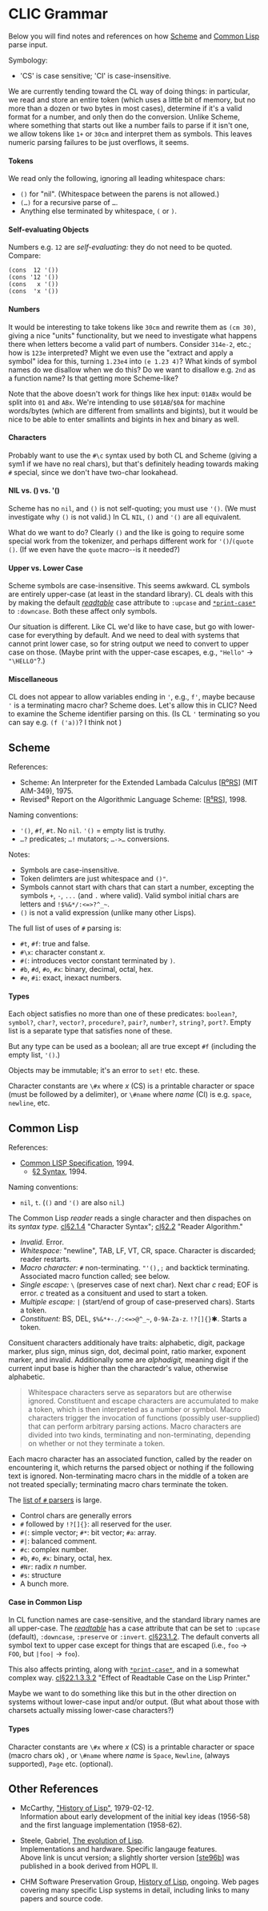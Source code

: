 CLIC Grammar
============

Below you will find notes and references on how [Scheme][R⁵RS] and
[Common Lisp][cl] parse input.

Symbology:
- 'CS' is case sensitive; 'CI' is case-insensitive.

We are currently tending toward the CL way of doing things: in particular,
we read and store an entire token (which uses a little bit of memory, but
no more than a dozen or two bytes in most cases), determine if it's a valid
format for a number, and only then do the conversion. Unlike Scheme, where
something that starts out like a number fails to parse if it isn't one, we
allow tokens like `1+` or `30cm` and interpret them as symbols. This leaves
numeric parsing failures to be just overflows, it seems.

#### Tokens

We read only the following, ignoring all leading whitespace chars:

- `()` for "nil". (Whitespace between the parens is not allowed.)
- `(…)` for a recursive parse of `…`.
- Anything else terminated by whitespace, `(` or `)`.

#### Self-evaluating Objects

Numbers e.g. `12` are _self-evaluating:_ they do not need to be quoted.
Compare:

    (cons  12 '())
    (cons '12 '())
    (cons   x '())
    (cons  'x '())

#### Numbers

It would be interesting to take tokens like `30cm` and rewrite them as `(cm
30)`, giving a nice "units" functionality, but we need to investigate what
happens there when letters become a valid part of numbers. Consider
`314e-2`, etc.; how is `123e` interpreted? Might we even use the "extract
and apply a symbol" idea for this, turning `1.23e4` into `(e 1.23 4)`? What
kinds of symbol names do we disallow when we do this? Do we want to
disallow e.g. `2nd` as a function name? Is that getting more Scheme-like?

Note that the above doesn't work for things like hex input: `01ABx` would
be split into `01` and `ABx`. We're intending to use `$01AB`/`$0A` for
machine words/bytes (which are different from smallints and bigints), but
it would be nice to be able to enter smallints and bigints in hex and
binary as well.

#### Characters

Probably want to use the `#\c` syntax used by both CL and Scheme (giving a
sym1 if we have no real chars), but that's definitely heading towards
making `#` special, since we don't have two-char lookahead.

#### NIL vs. () vs. '()

Scheme has no `nil`, and `()` is not self-quoting; you must use `'()`. (We
must investigate why `()` is not valid.) In CL `NIL`, `()` and `'()` are
all equivalent.

What do we want to do? Clearly `()` and the like is going to require some
special work from the tokenizer, and perhaps different work for
`'()`/`(quote ()`. (If we even have the `quote` macro--is it needed?)

#### Upper vs. Lower Case

Scheme symbols are case-insensitive. This seems awkward. CL symbols are
entirely upper-case (at least in the standard library). CL deals with this
by making the default [_readtable_][cl:readtable] case attribute to
`:upcase` and [`*print-case*`] to `:downcase`. Both these affect only
symbols.

Our situation is different. Like CL we'd like to have case, but go with
lower-case for everything by default. And we need to deal with systems that
cannot print lower case, so for string output we need to convert to upper
case on those. (Maybe print with the upper-case escapes, e.g., `"Hello"` →
`"\HELLO"`?.)

#### Miscellaneous

CL does not appear to allow variables ending in `'`, e.g., `f'`, maybe
because `'` is a terminating macro char? Scheme does. Let's allow this in
CLIC? Need to examine the Scheme identifier parsing on this. (Is CL `'`
terminating so you can say e.g. `(f ('a))`? I think not )


Scheme
------

References:
- Scheme: An Interpreter for the Extended Lambada Calculus [[R⁰RS]]
  (MIT AIM-349), 1975.
- Revised⁵ Report on the Algorithmic Language Scheme: [[R⁵RS]], 1998.

Naming conventions:
- `'()`, `#f`, `#t`. No `nil`. `'()` = empty list is truthy.
- `…?` predicates; `…!` mutators; `…->…` conversions.

Notes:
- Symbols are case-insensitive.
- Token delimters are just whitespace and `()"`.
- Symbols cannot start with chars that can start a number, excepting the
  symbols `+`, `-`, `...` (and `.` where valid). Valid symbol initial chars
  are letters and `!$%&*/:<=>?^_~`.
- `()` is not a valid expression (unlike many other Lisps).

The full list of uses of `#` parsing is:
- `#t`, `#f`: true and false.
- `#\x`: character constant _x_.
- `#(`: introduces vector constant terminated by `)`.
- `#b`, `#d`, `#o`, `#x`: binary, decimal, octal, hex.
- `#e`, `#i`: exact, inexact numbers.

#### Types

Each object satisfies no more than one of these predicates: `boolean?`,
`symbol?`, `char?`, `vector?`, `procedure?`, `pair?`, `number?`, `string?`,
`port?`. Empty list is a separate type that satisfies none of these.

But any type can be used as a boolean; all are true except `#f` (including
the empty list, `'()`.)

Objects may be immutable; it's an error to `set!` etc. these.

Character constants are `\#x` where _x_ (CS) is a printable character or
space (must be followed by a delimiter), or `\#name` where _name_ (CI) is
e.g. `space`, `newline`, etc.


Common Lisp
-----------

References:
- [Common LISP Specification][cl], 1994.
  - [§2 Syntax][cl§2], 1994.

Naming conventions:
- `nil`, `t`. (`()` and `'()` are also `nil`.)

The Common Lisp _reader_ reads a single character and then dispaches on its
_syntax type._ [cl§2.1.4] "Character Syntax"; [cl§2.2] "Reader Algorithm."

- _Invalid._ Error.
- _Whitespace:_ "newline", TAB, LF, VT, CR, space.
  Character is discarded; reader restarts.
- _Macro character:_ `#` non-terminating. `"'(),;` and backtick terminating.
  Associated macro function called; see below.
- _Single escape:_ `\` (preserves case of next char).
  Next char _c_ read; EOF is error. _c_ treated as a consituent and
  used to start a token.
- _Multiple escape:_ `|` (start/end of group of case-preserved chars).
  Starts a token.
- _Constituent:_ BS, DEL, `$%&*+-./:<=>@^_~`, `0-9A-Za-z`. `!?[]{}`✱.
  Starts a token.

Consituent characters additionaly have traits: alphabetic, digit, package
marker, plus sign, minus sign, dot, decimal point, ratio marker, exponent
marker, and invalid. Additionally some are _alphadigit,_ meaning digit if
the current input base is higher than the charactedr's value, otherwise
alphabetic.

> Whitespace characters serve as separators but are otherwise ignored.
> Constituent and escape characters are accumulated to make a token, which is
> then interpreted as a number or symbol. Macro characters trigger the
> invocation of functions (possibly user-supplied) that can perform arbitrary
> parsing actions. Macro characters are divided into two kinds, terminating
> and non-terminating, depending on whether or not they terminate a token.

Each macro character has an associated function, called by the reader on
encountering it, which returns the parsed object or nothing if the
following text is ignored. Non-terminating macro chars in the middle of a
token are not treated specially; terminating macro chars terminate the
token.

The [list of `#` parsers][cl§2.4.8] is large.
- Control chars are generally errors
- `#` followed by `!?[]{}`: all reserved for the user.
- `#(`: simple vector; `#*`: bit vector; `#a`: array.
- `#|`: balanced comment.
- `#c`: complex number.
- `#b`, `#o`, `#x`: binary, octal, hex.
- `#Nr`: radix _n_ number.
- `#s`: structure
- A bunch more.

#### Case in Common Lisp

In CL function names are case-sensitive, and the standard library names are
all upper-case. The [_readtable_][cl:readtable] has a case attribute that
can be set to `:upcase` (default), `:downcase`, `:preserve` or `:invert`.
[cl§23.1.2]. The default converts all symbol text to upper case except for
things that are escaped (i.e., `foo` → `FOO`, but `|foo|` → `foo`).

This also affects printing, along with [`*print-case*`], and in a somewhat
complex way. [cl§22.1.3.3.2] "Effect of Readtable Case on the Lisp
Printer."

Maybe we want to do something like this but in the other direction on
systems without lower-case input and/or output. (But what about those with
charsets actually missing lower-case characters?)

#### Types

Character constants are `\#x` where _x_ (CS) is a printable character or
space (macro chars ok) , or `\#name` where _name_ is `Space`, `Newline`,
(always supported), `Page` etc. (optional).


Other References
----------------

* McCarthy, ["History of Lisp"][mac79], 1979-02-12.  
  Information about early development of the initial key ideas (1956-58)
  and the first language implementation (1958-62).

* Steele, Gabriel, [The evolution of Lisp][ste96a].  
  Implementations and hardware. Specific langauge features.  
  Above link is uncut version; a slightly shorter version [[ste96b]] was
  published in a book derived from HOPL II.

* CHM Software Preservation Group, [History of Lisp][chm], ongoing.
  Web pages covering many specific Lisp systems in detail, including
  links to many papers and source code.



<!-------------------------------------------------------------------->

<!-- Scheme -->
[R⁰RS]: https://dspace.mit.edu/bitstream/handle/1721.1/5794/AIM-349.pdf
[R⁰RS]: https://standards.scheme.org/official/r0rs.pdf
[R⁵RS]: https://standards.scheme.org/official/r5rs.pdf

<!-- Common Lisp -->
[`*print-case*`]: https://novaspec.org/cl/v_print-case
[cl:readtable]: https://novaspec.org/cl/t_readtable
[cl]: https://novaspec.org/cl
[cl§2.1.4]: https://novaspec.org/cl/2_1_Character_Syntax#sec_2_1_4
[cl§2.2]: https://novaspec.org/cl/2_2_Reader_Algorithm
[cl§2.4.8]: https://novaspec.org/cl/2_4_Standard_Macro_Characters#sec_2_4_8
[cl§22.1.3.3.2]: https://novaspec.org/cl/22_1_The_Lisp_Printer#sec_22_1_3_3_2
[cl§23.1.2]: https://novaspec.org/cl/23_1_Reader_Concepts#sec_23_1_2
[cl§2]: https://novaspec.org/cl/2_Syntax

<!-- Other -->
[chm]: https://www.softwarepreservation.org/projects/LISP/
[mac79]: http://jmc.stanford.edu/articles/lisp/lisp.pdf
[ste96a]: https://www.dreamsongs.com/Files/HOPL2-Uncut.pdf
[ste96b]: https://dl.acm.org/doi/10.1145/234286.1057818

